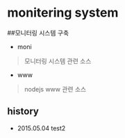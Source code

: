 # monitering system

##모니터링 시스템 구축

- moni 
> 모니터링 시스템 관련 소스

- www
> nodejs www 관련 소스

## history
- 2015.05.04 test2